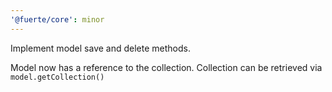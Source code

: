 ```yaml
---
'@fuerte/core': minor
---
```


Implement model save and delete methods.

Model now has a reference to the collection. Collection can be
retrieved via `model.getCollection()`
